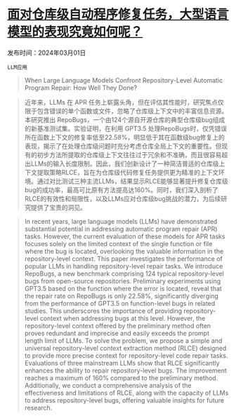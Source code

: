 # [面对仓库级自动程序修复任务，大型语言模型的表现究竟如何呢？](https://arxiv.org/abs/2403.00448)

发布时间：2024年03月01日

`LLM应用`

> When Large Language Models Confront Repository-Level Automatic Program Repair: How Well They Done?

> 近年来，LLMs 在 APR 任务上崭露头角，但在评估其性能时，研究焦点仅限于包含错误的单个函数或文件，忽略了仓库级上下文中的丰富信息资源。本研究推出 RepoBugs，一个由124个源自开源仓库的典型仓库级bug组成的新基准测试集。实验证明，在利用 GPT3.5 处理RepoBugs时，仅凭错误所在函数上下文的修复率低至22.58%，明显低于其在函数级bug修复上的表现，揭示了在处理仓库级问题时充分考虑仓库全局上下文的重要性。但现有的初步方法所提取的仓库级上下文往往过于冗余和不准确，而且很容易超出LLMs的输入长度限制。因此，我们创新设计了一种简洁普适的仓库级上下文提取策略RLCE，旨在为仓库级代码修复任务提供更为精准的上下文环境。通过对比测试三种主流LLMs，结果显示RLCE能够显著提升修复仓库级bug的成功率，最高可比原有方法提高达160%。同时，我们深入剖析了RLCE的有效性和局限性，以及LLMs应对仓库级bug挑战的潜力，为后续研究提供了宝贵的洞见。

> In recent years, large language models (LLMs) have demonstrated substantial potential in addressing automatic program repair (APR) tasks. However, the current evaluation of these models for APR tasks focuses solely on the limited context of the single function or file where the bug is located, overlooking the valuable information in the repository-level context. This paper investigates the performance of popular LLMs in handling repository-level repair tasks. We introduce RepoBugs, a new benchmark comprising 124 typical repository-level bugs from open-source repositories. Preliminary experiments using GPT3.5 based on the function where the error is located, reveal that the repair rate on RepoBugs is only 22.58%, significantly diverging from the performance of GPT3.5 on function-level bugs in related studies. This underscores the importance of providing repository-level context when addressing bugs at this level. However, the repository-level context offered by the preliminary method often proves redundant and imprecise and easily exceeds the prompt length limit of LLMs. To solve the problem, we propose a simple and universal repository-level context extraction method (RLCE) designed to provide more precise context for repository-level code repair tasks. Evaluations of three mainstream LLMs show that RLCE significantly enhances the ability to repair repository-level bugs. The improvement reaches a maximum of 160% compared to the preliminary method. Additionally, we conduct a comprehensive analysis of the effectiveness and limitations of RLCE, along with the capacity of LLMs to address repository-level bugs, offering valuable insights for future research.